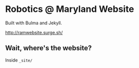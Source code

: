 # Robotics @ Maryland Website

Built with Bulma and Jekyll.

http://ramwebsite.surge.sh/

## Wait, where's the website?

Inside `_site/`

